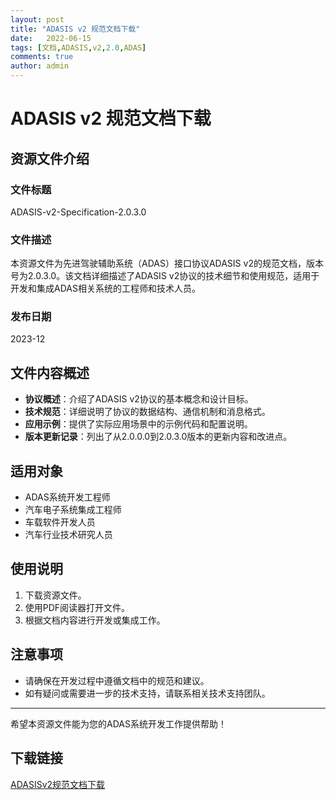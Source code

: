 ```yaml
---
layout: post
title: "ADASIS v2 规范文档下载"
date:   2022-06-15
tags: [文档,ADASIS,v2,2.0,ADAS]
comments: true
author: admin
---
```

# ADASIS v2 规范文档下载

## 资源文件介绍

### 文件标题
ADASIS-v2-Specification-2.0.3.0

### 文件描述
本资源文件为先进驾驶辅助系统（ADAS）接口协议ADASIS v2的规范文档，版本号为2.0.3.0。该文档详细描述了ADASIS v2协议的技术细节和使用规范，适用于开发和集成ADAS相关系统的工程师和技术人员。

### 发布日期
2023-12

## 文件内容概述

- **协议概述**：介绍了ADASIS v2协议的基本概念和设计目标。
- **技术规范**：详细说明了协议的数据结构、通信机制和消息格式。
- **应用示例**：提供了实际应用场景中的示例代码和配置说明。
- **版本更新记录**：列出了从2.0.0.0到2.0.3.0版本的更新内容和改进点。

## 适用对象

- ADAS系统开发工程师
- 汽车电子系统集成工程师
- 车载软件开发人员
- 汽车行业技术研究人员

## 使用说明

1. 下载资源文件。
2. 使用PDF阅读器打开文件。
3. 根据文档内容进行开发或集成工作。

## 注意事项

- 请确保在开发过程中遵循文档中的规范和建议。
- 如有疑问或需要进一步的技术支持，请联系相关技术支持团队。

---

希望本资源文件能为您的ADAS系统开发工作提供帮助！

## 下载链接

[ADASISv2规范文档下载](https://pan.quark.cn/s/a2b96a72f447)